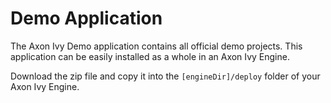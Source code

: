 # Demo Application
The Axon Ivy Demo application contains all official demo projects. This
application can be easily installed as a whole in an Axon Ivy Engine. 

Download the zip file and copy it into the `[engineDir]/deploy` folder of your
Axon Ivy Engine.
